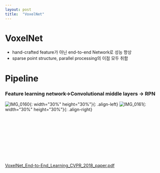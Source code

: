 ```yaml
---
layout: post
title:  "VoxelNet"
---
```


# VoxelNet



- hand-crafted feature가 아닌 end-to-end Network로 성능 향상
- sparse point structure, parallel processing의 이점 모두 취함



# **Pipeline**





### Feature learning network→Convolutional middle layers → RPN






![IMG_0160](https://github.com/johook/Codingtest/assets/116954375/84a16d52-df26-4f20-96d0-a60e3d690c0f){: width="30%" height="30%"}{: .align-left}
![IMG_0161](https://github.com/johook/Codingtest/assets/116954375/59e1c7d5-dab0-42ac-a01b-8fbb7d0cb2d2){: width="30%" height="30%"}{: .align-right}<br><br><br><br><br><br><br><br><br><br>

[VoxelNet_End-to-End_Learning_CVPR_2018_paper.pdf](https://github.com/johook/Codingtest/files/11521146/VoxelNet_End-to-End_Learning_CVPR_2018_paper.pdf)
